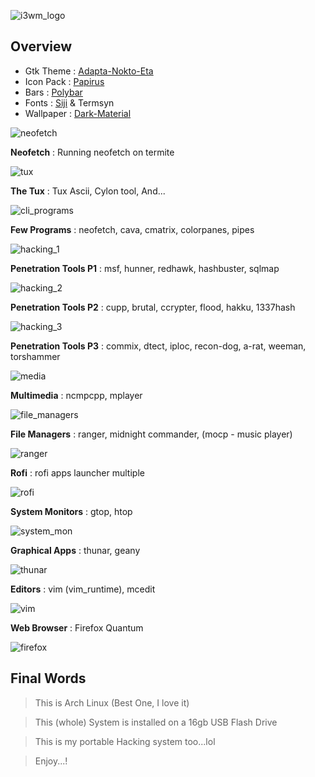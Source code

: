 ![i3wm_logo](https://raw.githubusercontent.com/zen0bit/my_dotfiles/master/previews/banners/logo_i3wm.png) <br />

## Overview
- Gtk Theme : [Adapta-Nokto-Eta](https://github.com/adapta-project/adapta-gtk-theme)
- Icon Pack : [Papirus](https://github.com/PapirusDevelopmentTeam/papirus-icon-theme)
- Bars : [Polybar](https://github.com/jaagr/polybar)
- Fonts : [Siji](https://github.com/stark/siji) & Termsyn
- Wallpaper : [Dark-Material](https://github.com/zen0bit/my_dotfiles/blob/master/.backgrounds/dark_material.png)

![neofetch](https://raw.githubusercontent.com/zen0bit/my_dotfiles/master/previews/i3_wm/desktop.png) <br />

**Neofetch** : Running neofetch on termite

![tux](https://raw.githubusercontent.com/zen0bit/my_dotfiles/master/previews/i3_wm/desktop_neofetch.png) <br />

**The Tux** : Tux Ascii, Cylon tool, And...

![cli_programs](https://raw.githubusercontent.com/zen0bit/my_dotfiles/master/previews/i3_wm/desktop_tux.png) <br />

**Few Programs** : neofetch, cava, cmatrix, colorpanes, pipes

![hacking_1](https://raw.githubusercontent.com/zen0bit/my_dotfiles/master/previews/i3_wm/desktop_alt_1.png) <br />

**Penetration Tools P1** : msf, hunner, redhawk, hashbuster, sqlmap

![hacking_2](https://raw.githubusercontent.com/zen0bit/my_dotfiles/master/previews/i3_wm/hack_1.png) <br />

**Penetration Tools P2** : cupp, brutal, ccrypter, flood, hakku, 1337hash

![hacking_3](https://raw.githubusercontent.com/zen0bit/my_dotfiles/master/previews/i3_wm/hack_2.png) <br />

**Penetration Tools P3** : commix, dtect, iploc, recon-dog, a-rat, weeman, torshammer

![media](https://raw.githubusercontent.com/zen0bit/my_dotfiles/master/previews/i3_wm/hack_3.png) <br />

**Multimedia** : ncmpcpp, mplayer

![file_managers](https://raw.githubusercontent.com/zen0bit/my_dotfiles/master/previews/i3_wm/media.png) <br />

**File Managers** : ranger, midnight commander, (mocp - music player)

![ranger](https://raw.githubusercontent.com/zen0bit/my_dotfiles/master/previews/i3_wm/ranger_mc_mocp.png) <br />

**Rofi** : rofi apps launcher multiple 

![rofi](https://raw.githubusercontent.com/zen0bit/my_dotfiles/master/previews/i3_wm/rofi.png) <br />

**System Monitors** : gtop, htop

![system_mon](https://raw.githubusercontent.com/zen0bit/my_dotfiles/master/previews/i3_wm/system_mon.png) <br />

**Graphical Apps** : thunar, geany

![thunar](https://raw.githubusercontent.com/zen0bit/my_dotfiles/master/previews/i3_wm/thunar_geany.png) <br />

**Editors** : vim (vim_runtime), mcedit

![vim](https://raw.githubusercontent.com/zen0bit/my_dotfiles/master/previews/i3_wm/vim_mcedit.png) <br />

**Web Browser** : Firefox Quantum

![firefox](https://raw.githubusercontent.com/zen0bit/my_dotfiles/master/previews/i3_wm/web_firefox.png) <br />


## Final Words

> This is Arch Linux (Best One, I love it)

> This (whole) System is installed on a 16gb USB Flash Drive

> This is my portable Hacking system too...lol

> Enjoy...!
